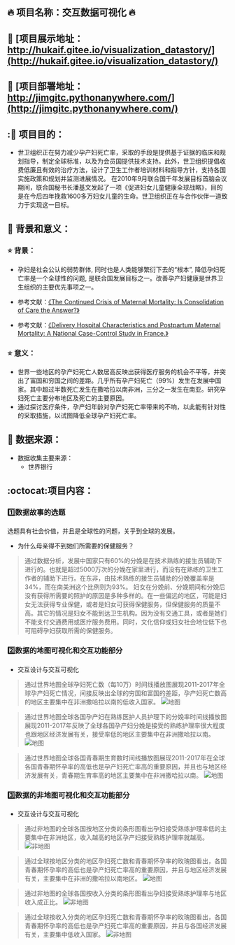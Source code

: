 
## :fire: 项目名称：交互数据可视化 :fire:
## :star2: [项目展示地址：http://hukaif.gitee.io/visualization_datastory/](http://hukaif.gitee.io/visualization_datastory/)
## :star2: [项目部署地址：http://jimgitc.pythonanywhere.com/](http://jimgitc.pythonanywhere.com/) 

## ::star2: 项目目的：

- 世卫组织正在努力减少孕产妇死亡率，采取的手段是提供基于证据的临床和规划指导，制定全球标准，以及为会员国提供技术支持。此外，世卫组织提倡收费低廉且有效的治疗方法，设计了卫生工作者培训材料和指导方针，支持各国实施政策和规划并监测进展情况。 在2010年9月联合国千年发展目标首脑会议期间，联合国秘书长潘基文发起了一项《促进妇女儿童健康全球战略》，目的是在今后四年挽救1600多万妇女儿童的生命。世卫组织正在与合作伙伴一道致力于实现这一目标。
 

## :star2: 背景和意义：
### :star: 背景：
- 孕妇是社会公认的弱势群体, 同时也是人类能够繁衍下去的“根本”, 降低孕妇死亡率是一个全球性的问题, 是联合国发展目标之一。改善孕产妇健康是世界卫生组织的主要优先事项之一。
- 参考文献：[《The Continued Crisis of Maternal Mortality: Is Consolidation of Care the Answer?》](https://kns.cnki.net/KCMS/detail/detail.aspx?dbcode=SJPD&dbname=SJPDTEMP_U&filename=SJPD2C93A434168B5F49492B4168E41FC95C&v=MzE0ODNIZm5sUHl4OFg0ejBQVEg3a3BHY3hlTVRuVEwvc0NKVWFGMXVRVXIvUEpsY1NibUtDR1lDR1FsZkJyTFUwNXQ5aHpMdTJ3NjQ9TmlmYmFySExGOUs5cTR4QlplMA==)

- 参考文献：[《Delivery Hospital Characteristics and Postpartum Maternal Mortality: A National Case-Control Study in France.》](https://kns.cnki.net/KCMS/detail/detail.aspx?dbcode=SJPD&dbname=SJPDTEMP_U&filename=SJPD0A261EA407E315E1D1068D91ABB6F65A&v=MDc5ODhyTFUwNXQ5aHpMcSt3Szg9TmlmYmFyUEpITmZOMnY1QlpPeDZEMzA4dWhkbjZ6OTdRQXZycldOSEM3VGlRNy91Q0pVYUYxdVFVci9QSmxjU2JtS0NHWUNHUWxmQg==)

### :star: 意义：
- 世界一些地区的孕产妇死亡人数居高反映出获得医疗服务的机会不平等，并突出了富国和穷国之间的差距。几乎所有孕产妇死亡（99%）发生在发展中国家。其中超过半数死亡发生在撒哈拉以南非洲，三分之一发生在南亚。研究孕妇死亡主要分布地区及死亡的主要原因。
- 通过探讨医疗条件，孕产妇年龄对孕产妇死亡率带来的不响，以此能有针对性 的采取措施，以试图降低全球孕产妇死亡率。

## :star2: 数据来源：
- 数据收集主要来源：
   - 世界银行
 
## :octocat:项目内容：
### :one:数据故事的选题
选题具有社会价值，并且是全球性的问题，关乎到全球的发展。
- 为什么母亲得不到她们所需要的保健服务？
>通过数据分析，发展中国家只有60%的分娩是在技术熟练的接生员辅助下进行的。也就是超过5000万次的分娩在家里进行，而没有在熟练的卫生工作者的辅助下进行。在东非，由技术熟练的接生员辅助的分娩覆盖率是34%，而在南美洲这个比例则为93%。
妇女在分娩前、分娩期间和分娩后没有获得所需要的照护的原因是多种多样的。在一些偏远的地区，可能是妇女无法获得专业保健，或者是妇女可获得保健服务，但保健服务的质量不高。其它的情况是妇女不能到达卫生机构。因为没有交通工具，或者是她们不能支付交通费用或医疗服务费用。同时，文化信仰或妇女社会地位低下也可阻碍孕妇获取所需的保健服务。


### :two:数据的地图可视化和交互功能部分
- 交互设计与交互可视化
>通过世界地图全球孕妇死亡数（每10万）时间线播放图展现2011-2017年全球孕产妇死亡情况，间接反映出全球的穷国和富国的差距，孕产妇死亡数高的地区主要集中在非洲撒哈拉以南的低收入国家。
![地图](https://gitee.com/hukaif/Visualization_DataStory/raw/master/img/map1.PNG)

>通过世界地图全球各国孕产妇在熟练医护人员护理下的分娩率时间线播放图展现2011-2017年反映了全球各国孕产妇分娩是接受的熟练护理率很大程度也跟地区经济发展有关，接受率低的地区主要集中在非洲撒哈拉以南。
![地图](https://gitee.com/hukaif/Visualization_DataStory/raw/master/img/map2.PNG)


>通过世界地图全球各国青春期生育数时间线播放图展现2011-2017年在全球各国青春期怀孕率的高低也是孕产妇死亡率高的重要原因，并且也与地区经济发展有关，青春期生育率高的地区主要集中在非洲撒哈拉以南。
![地图](https://gitee.com/hukaif/Visualization_DataStory/raw/master/img/map3.PNG)

### :three:数据的非地图可视化和交互功能部分
- 交互设计与交互可视化
>通过非地图的全球各国按地区分类的条形图看出孕妇接受熟练护理率低的主要集中在非洲地区，收入越高的地区孕产妇接受熟练护理率就越高。
![非地图](https://gitee.com/hukaif/Visualization_DataStory/raw/master/img/%E6%8A%A4%E7%90%86%E5%9C%B0%E5%8C%BA.PNG)


>通过全球按地区分类的地区孕妇死亡数和青春期怀孕率的玫瑰图看出，各国青春期怀孕率的高低也是孕产妇死亡率高的重要原因，并且与地区经济发展有关，主要集中在非洲的撒哈拉以南地区。
![地图](https://gitee.com/hukaif/Visualization_DataStory/raw/master/img/%E6%AD%BB%E4%BA%A1%E5%9C%B0%E5%8C%BA.PNG)


>通过非地图的全球各国按收入分类的条形图看出孕妇接受熟练护理率与地区收入成正比。
![非地图](https://gitee.com/hukaif/Visualization_DataStory/raw/master/img/%E6%8A%A4%E7%90%86%E6%94%B6%E5%85%A5.PNG)

>通过全球按收入分类的地区孕妇死亡数和青春期怀孕率的玫瑰图看出，各国青春期怀孕率的高低也是孕产妇死亡率高的重要原因，并且与各国经济发展有关，主要集中低收入国家。
![非地图](https://gitee.com/hukaif/Visualization_DataStory/raw/master/img/%E6%AD%BB%E4%BA%A1%E6%94%B6%E5%85%A5.PNG)


